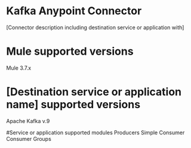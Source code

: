 # Kafka Anypoint Connector

[Connector description including destination service or application with]

# Mule supported versions
Mule 3.7.x

# [Destination service or application name] supported versions
Apache Kafka v.9

#Service or application supported modules
Producers
Simple Consumer
Consumer Groups

